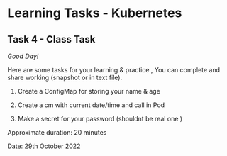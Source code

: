 # Learning Tasks - Kubernetes

## Task 4 - Class Task 
*Good Day!* 

Here are some tasks for your learning & practice , You can complete and share working (snapshot or in text file).


1. Create a ConfigMap for storing your name & age 

2. Create a cm with current date/time and call in Pod

3. Make a secret for your password (shouldnt be real one )


Approximate duration: 20 minutes 


Date: 29th October 2022

